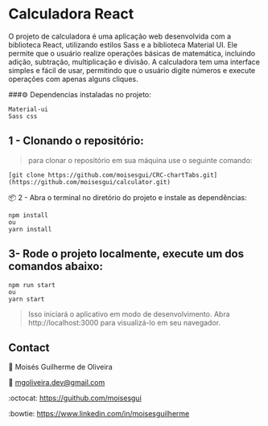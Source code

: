 # Calculadora React #

O projeto de calculadora é uma aplicação web desenvolvida com a biblioteca React, utilizando estilos Sass e a biblioteca Material UI. 
Ele permite que o usuário realize operações básicas de matemática, incluindo adição, subtração, multiplicação e divisão. 
A calculadora tem uma interface simples e fácil de usar, permitindo que o usuário digite números e execute operações com apenas alguns cliques.


###⚙️ Dependencias instaladas no projeto: 

```
Material-ui
Sass css
```

## 1 - Clonando o repositório: 
> para clonar o repositório em sua máquina use o seguinte comando:
```
[git clone https://github.com/moisesgui/CRC-chartTabs.git](https://github.com/moisesgui/calculator.git)
```

📦 2 - Abra o terminal no diretório do projeto e instale as dependências:

```
npm install
ou
yarn install

```

## 3- Rode o projeto localmente, execute um dos comandos abaixo:
```
npm run start
ou
yarn start
```
> Isso iniciará o aplicativo em modo de desenvolvimento. Abra http://localhost:3000 para visualizá-lo em seu navegador.
> 
## Contact

👤  Moisés Guilherme de Oliveira

:e-mail:  mgoliveira.dev@gmail.com

:octocat:  https://guithub.com/moisesgui

:bowtie:  https://www.linkedin.com/in/moisesguilherme

